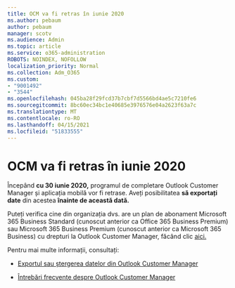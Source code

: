 ```yaml
---
title: OCM va fi retras în iunie 2020
ms.author: pebaum
author: pebaum
manager: scotv
ms.audience: Admin
ms.topic: article
ms.service: o365-administration
ROBOTS: NOINDEX, NOFOLLOW
localization_priority: Normal
ms.collection: Adm_O365
ms.custom:
- "9001492"
- "3544"
ms.openlocfilehash: 045ba28f29fcd37b7cbf7d5566bd4ae5c7210fe6
ms.sourcegitcommit: 8bc60ec34bc1e40685e3976576e04a2623f63a7c
ms.translationtype: MT
ms.contentlocale: ro-RO
ms.lasthandoff: 04/15/2021
ms.locfileid: "51833555"
---
```

# <a name="ocm-to-be-retired-june-2020"></a>OCM va fi retras în iunie 2020


Începând **cu 30 iunie 2020,** programul de completare Outlook Customer Manager și aplicația mobilă vor fi retrase. Aveți posibilitatea **să exportați date** din acestea **înainte de această dată.**  

Puteți verifica cine din organizația dvs. are un plan de abonament Microsoft 365 Business Standard (cunoscut anterior ca Office 365 Business Premium) sau Microsoft 365 Business Premium (cunoscut anterior ca Microsoft 365 Business) cu drepturi la Outlook Customer Manager, făcând clic [aici.](https://admin.microsoft.com/AdminPortal/Home?ref=/users)

Pentru mai multe informații, consultați:

- [Exportul sau ștergerea datelor din Outlook Customer Manager](https://support.office.com/article/1a421cb4-e8de-4b44-bfb8-710b92820439)

- [Întrebări frecvente despre Outlook Customer Manager](https://techcommunity.microsoft.com/t5/outlook-customer-manager/faq-frequently-asked-questions-about-outlook-customer-manager/m-p/29680)
